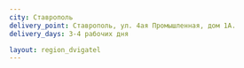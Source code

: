 ```yaml
---
city: Ставрополь
delivery_point: Ставрополь, ул. 4ая Промышленная, дом 1А.
delivery_days: 3-4 рабочих дня

layout: region_dvigatel
---
```


